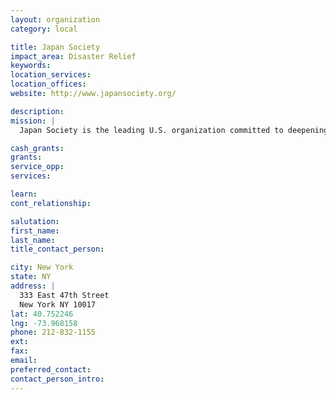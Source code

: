 ```yaml
---
layout: organization
category: local

title: Japan Society
impact_area: Disaster Relief
keywords: 
location_services: 
location_offices: 
website: http://www.japansociety.org/

description: 
mission: |
  Japan Society is the leading U.S. organization committed to deepening mutual understanding between the United States and Japan in a global context. Now in its second century, the Society serves audiences across the United States and abroad through innovative programs in arts and culture, public policy, business, language and education.

cash_grants: 
grants: 
service_opp: 
services: 

learn: 
cont_relationship: 

salutation: 
first_name: 
last_name: 
title_contact_person: 

city: New York
state: NY
address: |
  333 East 47th Street     
  New York NY 10017
lat: 40.752246
lng: -73.968158
phone: 212-832-1155
ext: 
fax: 
email: 
preferred_contact: 
contact_person_intro: 
---
```


